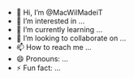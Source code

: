 - 👋 Hi, I’m @MacWilMadeiT
- 👀 I’m interested in ...
- 🌱 I’m currently learning ...
- 💞️ I’m looking to collaborate on ...
- 📫 How to reach me ...
- 😄 Pronouns: ...
- ⚡ Fun fact: ...

<!---
MacWilMadeiT/MacWilMadeiT is a ✨ special ✨ repository because its `README.md` (this file) appears on your GitHub profile.
You can click the Preview link to take a look at your changes.
--->
